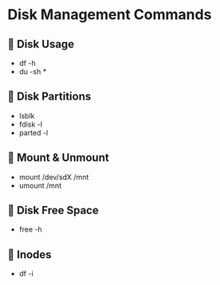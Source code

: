 #  Disk Management Commands

## 🔹 Disk Usage
- df -h  
- du -sh *  

## 🔹 Disk Partitions
- lsblk  
- fdisk -l  
- parted -l  

## 🔹 Mount & Unmount
- mount /dev/sdX /mnt  
- umount /mnt  

## 🔹 Disk Free Space
- free -h  

## 🔹 Inodes
- df -i  
